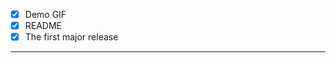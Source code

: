 - [x] Demo GIF
- [x] README
- [x] The first major release

---

<!-- Automatically generated release notes go here -->
